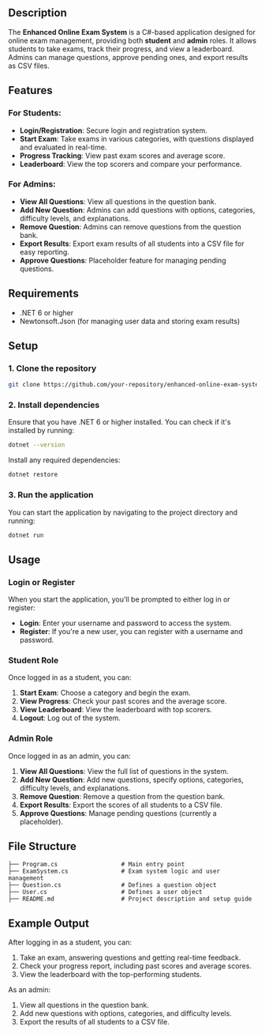 
## Description
The **Enhanced Online Exam System** is a C#-based application designed for online exam management, providing both **student** and **admin** roles. It allows students to take exams, track their progress, and view a leaderboard. Admins can manage questions, approve pending ones, and export results as CSV files.

## Features
### For Students:
- **Login/Registration**: Secure login and registration system.
- **Start Exam**: Take exams in various categories, with questions displayed and evaluated in real-time.
- **Progress Tracking**: View past exam scores and average score.
- **Leaderboard**: View the top scorers and compare your performance.
  
### For Admins:
- **View All Questions**: View all questions in the question bank.
- **Add New Question**: Admins can add questions with options, categories, difficulty levels, and explanations.
- **Remove Question**: Admins can remove questions from the question bank.
- **Export Results**: Export exam results of all students into a CSV file for easy reporting.
- **Approve Questions**: Placeholder feature for managing pending questions.

## Requirements
- .NET 6 or higher
- Newtonsoft.Json (for managing user data and storing exam results)

## Setup

### 1. Clone the repository

```bash
git clone https://github.com/your-repository/enhanced-online-exam-system.git
```

### 2. Install dependencies

Ensure that you have .NET 6 or higher installed. You can check if it's installed by running:

```bash
dotnet --version
```

Install any required dependencies:

```bash
dotnet restore
```

### 3. Run the application

You can start the application by navigating to the project directory and running:

```bash
dotnet run
```

## Usage

### Login or Register

When you start the application, you'll be prompted to either log in or register:

- **Login**: Enter your username and password to access the system.
- **Register**: If you're a new user, you can register with a username and password.

### Student Role

Once logged in as a student, you can:

1. **Start Exam**: Choose a category and begin the exam.
2. **View Progress**: Check your past scores and the average score.
3. **View Leaderboard**: View the leaderboard with top scorers.
4. **Logout**: Log out of the system.

### Admin Role

Once logged in as an admin, you can:

1. **View All Questions**: View the full list of questions in the system.
2. **Add New Question**: Add new questions, specify options, categories, difficulty levels, and explanations.
3. **Remove Question**: Remove a question from the question bank.
4. **Export Results**: Export the scores of all students to a CSV file.
5. **Approve Questions**: Manage pending questions (currently a placeholder).

## File Structure

```
├── Program.cs                  # Main entry point
├── ExamSystem.cs               # Exam system logic and user management
├── Question.cs                 # Defines a question object
├── User.cs                     # Defines a user object
├── README.md                   # Project description and setup guide
```

## Example Output

After logging in as a student, you can:

1. Take an exam, answering questions and getting real-time feedback.
2. Check your progress report, including past scores and average scores.
3. View the leaderboard with the top-performing students.

As an admin:

1. View all questions in the question bank.
2. Add new questions with options, categories, and difficulty levels.
3. Export the results of all students to a CSV file.

